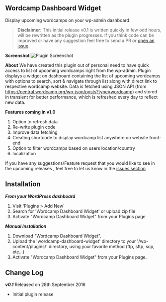 **Wordcamp Dashboard Widget**
-----------------------------

Display upcoming wordcamps on your wp-admin dashboard

>**Disclaimer:** This initial release v0.1 is written quickly in few odd hours, will be rewritten as the plugin progresses. If you think code can be improved or have any suggestion feel free to send a PR or [open an issue](https://github.com/lubusonline/wordcamp-dashboard-widget/issues).

**Screenshot**
![Plugin Screenshot](https://raw.githubusercontent.com/lubusonline/wordcamp-dashboard-widget/master/assets/screenshot-1.gif)

**About**
We have created this plugin out of personal need to have quick access to list of upcoming wordcamps right from the wp-admin. Plugin displays a widget on dashboard containing the list of upcoming wordcamps with options to search, sort & navigate through list along with direct link to respective wordcamp website. Data is fetched using JSON API (from https://central.wordcamp.org/wp-json/posts?type=wordcamp) and stored in transient for better performance, which is refreshed every day to reflect new data.

**Features coming in v1.0**

 1. Option to refresh data
 2. Re-write plugin code
 2. Improve data fetching
 3. Creating shortcode to display wordcamp list anywhere on website front-end 
 4. Option to filter wordcamps based on users location/country
 5. localization 

If you have any suggestions/Feature request that you would like to see in the upcoming releases , feel free to let us know in the [issues section](https://github.com/lubusonline/wordcamp-dashboard-widget/issues) 


**Installation**
----------------
***From your WordPress dashboard***
 1. Visit 'Plugins > Add New' 
 2. Search for 'Wordcamp Dashboard Widget'  or upload zip file
 3. Activate "Wordcamp Dashboard Widget" from your Plugins page

***Manual Installation*** 
 1. Download "Wordcamp Dashboard Widget".
 2. Upload the 'wordcamp-dashboard-widget' directory to your '/wp-content/plugins/' directory, using your favorite method (ftp, sftp, scp, etc...)
 3. Activate "Wordcamp Dashboard Widget" from your Plugins page. 

**Change Log**
--------------
***v0.1***
Released on 28th September 2016

 - Initial plugin release